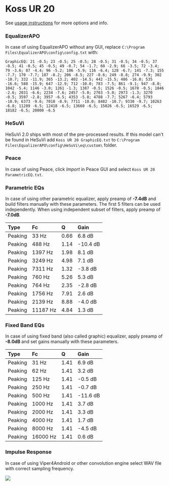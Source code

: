 # Koss UR 20
See [usage instructions](https://github.com/jaakkopasanen/AutoEq#usage) for more options and info.

### EqualizerAPO
In case of using EqualizerAPO without any GUI, replace `C:\Program Files\EqualizerAPO\config\config.txt`
with:
```
GraphicEQ: 21 -0.5; 23 -0.5; 25 -0.5; 28 -0.5; 31 -0.5; 34 -0.5; 37 -0.5; 41 -0.5; 45 -0.5; 49 -0.7; 54 -1.7; 60 -2.9; 66 -3.5; 72 -3.4; 79 -3.6; 87 -4.4; 96 -5.2; 106 -5.9; 116 -6.4; 128 -6.7; 141 -7.3; 155 -7.7; 170 -7.7; 187 -8.2; 206 -8.5; 227 -8.6; 249 -8.8; 274 -9.9; 302 -10.7; 332 -11.9; 365 -13.2; 402 -14.5; 442 -15.5; 486 -16.0; 535 -16.6; 588 -15.9; 647 -12.9; 712 -10.0; 783 -7.5; 861 -9.1; 947 -8.0; 1042 -5.4; 1146 -3.0; 1261 -1.3; 1387 -0.5; 1526 -0.5; 1678 -0.5; 1846 -2.6; 2031 -6.6; 2234 -7.6; 2457 -5.0; 2703 -5.0; 2973 -1.3; 3270 -0.5; 3597 -2.8; 3957 -6.5; 4353 -5.8; 4788 -7.7; 5267 -6.4; 5793 -10.9; 6373 -9.6; 7010 -8.9; 7711 -10.0; 8482 -10.7; 9330 -9.7; 10263 -6.8; 11289 -6.5; 12418 -6.5; 13660 -6.5; 15026 -6.5; 16529 -6.5; 18182 -6.5; 20000 -6.5
```

### HeSuVi
HeSuVi 2.0 ships with most of the pre-processed results. If this model can't be found in HeSuVi add
`Koss UR 20 GraphicEQ.txt` to `C:\Program Files\EqualizerAPO\config\HeSuVi\eq\custom\` folder.

### Peace
In case of using Peace, click *Import* in Peace GUI and select `Koss UR 20 ParametricEQ.txt`.

### Parametric EQs
In case of using other parametric equalizer, apply preamp of **-7.4dB** and build filters manually
with these parameters. The first 5 filters can be used independently.
When using independent subset of filters, apply preamp of **-7.0dB**.

| Type    | Fc       |    Q | Gain     |
|:--------|:---------|:-----|:---------|
| Peaking | 33 Hz    | 0.66 | 6.8 dB   |
| Peaking | 488 Hz   | 1.14 | -10.4 dB |
| Peaking | 1397 Hz  | 1.98 | 8.1 dB   |
| Peaking | 3249 Hz  | 4.98 | 7.1 dB   |
| Peaking | 7311 Hz  | 1.32 | -3.8 dB  |
| Peaking | 760 Hz   | 5.26 | 5.3 dB   |
| Peaking | 764 Hz   | 2.35 | -2.8 dB  |
| Peaking | 1756 Hz  | 7.91 | 2.6 dB   |
| Peaking | 2139 Hz  | 8.88 | -4.0 dB  |
| Peaking | 11187 Hz | 4.84 | 1.3 dB   |

### Fixed Band EQs
In case of using fixed band (also called graphic) equalizer, apply preamp of **-8.0dB** and set
gains manually with these parameters.

| Type    | Fc       |    Q | Gain     |
|:--------|:---------|:-----|:---------|
| Peaking | 31 Hz    | 1.41 | 6.9 dB   |
| Peaking | 62 Hz    | 1.41 | 3.2 dB   |
| Peaking | 125 Hz   | 1.41 | -0.5 dB  |
| Peaking | 250 Hz   | 1.41 | -0.7 dB  |
| Peaking | 500 Hz   | 1.41 | -11.6 dB |
| Peaking | 1000 Hz  | 1.41 | 3.7 dB   |
| Peaking | 2000 Hz  | 1.41 | 3.3 dB   |
| Peaking | 4000 Hz  | 1.41 | 1.7 dB   |
| Peaking | 8000 Hz  | 1.41 | -4.5 dB  |
| Peaking | 16000 Hz | 1.41 | 0.6 dB   |

### Impulse Response
In case of using Viper4Android or other convolution engine select WAV file with correct sampling frequency.

![](https://raw.githubusercontent.com/jaakkopasanen/AutoEq/master/results/headphonecom/sbaf-serious/Koss%20UR%2020/Koss%20UR%2020.png)